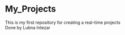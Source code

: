 # My_Projects
This is my first repository for creating  a real-time projects
<br>
Done by Lubna Intezar
